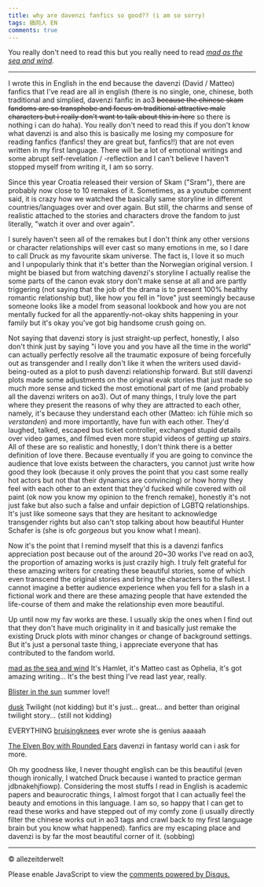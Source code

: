 ```yaml
---
title: why are davenzi fanfics so good?? (i am so sorry)
tags: 搞同人 EN
comments: true
---
```


You really don't need to read this but you really need to read [*mad as the sea and wind*](https://archiveofourown.org/works/18507484/chapters/43859389).

<!--more-->
---

I wrote this in English in the end because the davenzi (David / Matteo) fanfics that I've read are all in english (there is no single, one, chinese, both traditional and simplied, davenzi fanfic in ao3 ~~because the chinese skam fandoms are so transphobe and focus on traditional attractive male characters but i really don't want to talk about this in here~~ so there is nothing i can do haha). You really don't need to read this if you don't know what davenzi is and also this is basically me losing my composure for reading fanfics (fanfics! they are great but, fanfics!!) that are not even written in my first language. There will be a lot of emotional writings and some abrupt self-revelation / -reflection and I can't believe I haven't stopped myself from writing it, I am so sorry.

Since this year Croatia released their version of Skam ("Sram"), there are probably now close to 10 remakes of it. Sometimes, as a youtube comment said, it is crazy how we watched the basically same storyline in different countries/languages over and over again. But still, the charms and sense of realistic attached to the stories and characters drove the fandom to just literally, "watch it over and over again".

I surely haven't seen all of the remakes but I don't think any other versions or character relationships will ever cast so many emotions in me, so I dare to call Druck as my favourite skam universe. The fact is, I love it so much and I unpopularly think that it's better than the Norwegian original version. I might be biased but from watching davenzi's storyline I actually realise the some parts of the canon evak story don't make sense at all and are partly triggering (not saying that the job of the drama is to present 100% healthy romantic relationship but), like how you fell in "love" just seemingly because someone looks like a model from seasonal lookbook and how you are not mentally fucked for all the apparently-not-okay shits happening in your family but it's okay you've got big handsome crush going on.

Not saying that davenzi story is just straight-up perfect, honestly, I also don't think just by saying "i love you and you have all the time in the world" can actually perfectly resolve all the traumatic exposure of being forcefully out as transgender and I really don't like it when the writers used david-being-outed as a plot to push davenzi relationship forward. But still davenzi plots made some  adjustments on the original evak stories that just made so much more sense and ticked the most emotional part of me (and probably all the davenzi writers on ao3). Out of many things, I truly love the part where they present the reasons of why they are attracted to each other, namely, it's because they understand each other (Matteo: ich fühle mich so *verstanden*) and more importantly, have fun with each other. They'd laughed, talked, escaped bus ticket controller, exchanged stupid details over video games, and filmed even more stupid videos of *getting up stairs*. All of these are so realistic and honestly, I don't think there is a better definition of love there. Because eventually if you are going to convince the audience that love exists between the characters, you cannot just write how good they look (because it only proves the point that you cast some really hot actors but not that their dynamics are convincing) or how horny they feel with each other to an extent that they'd fucked while covered with oil paint (ok now you know my opinion to the french remake), honestly it's not just fake but also such a false and unfair depiction of LGBTQ relationships. It's just like someone says that they are hesitant to acknowledge transgender rights but also can't stop talking about how beautiful Hunter Schafer is (she is ofc *gorgeous* but you know what I mean).

Now it's the point that I remind myself that this is a davenzi fanfics appreciation post because out of the around 20~30 works I've read on ao3, the proportion of amazing works is just crazily high. I truly felt grateful for these amazing writers for creating these beautiful stories, some of which even transcend the original stories and bring the characters to the fullest. I cannot imagine a better audience experience when you fell for a slash in a fictional work and there are these amazing people that have extended the life-course of them and make the relationship even more beautiful.

Up until now my fav works are these. I usually skip the ones when I find out that they don't have much originality in it and basically just remake the existing Druck plots with minor changes or change of background settings. But it's just a personal taste thing, i appreciate everyone that has contributed to the fandom world.

[mad as the sea and wind](https://archiveofourown.org/works/18507484/chapters/43859389)
It's Hamlet, it's Matteo cast as Ophelia, it's got amazing writing... It's the best thing I've read last year, really.

[Blister in the sun](https://archiveofourown.org/works/19721065/chapters/46673353)
summer love!!

[dusk](https://archiveofourown.org/works/22165738/chapters/52913929)
Twilight (not kidding) but it's just... great... and better than original twilight story... (still not kidding)

EVERYTHING [bruisingknees](https://archiveofourown.org/users/bruisingknees/pseuds/bruisingknees) ever wrote
she is genius aaaaah 

[The Elven Boy with Rounded Ears](https://archiveofourown.org/works/20655197/chapters/49050956)
davenzi in fantasy world can i ask for more.

Oh my goodness like, I never thought english can be this beautiful (even though ironically, I watched Druck because i wanted to practice german jdbnakehjfiowp). Considering the most stuffs I read in English is academic papers and beaurocratic things, I almost forgot that I can actually feel the beauty and emotions in this language. I am so, so happy that I can get to read these works and have stepped out of my comfy zone (i usually directly filter the chinese works out in ao3 tags and crawl back to my first language brain but you know what happened). fanfics are my escaping place and davenzi is by far the most beautiful corner of it. (sobbing)

---
© allezeitderwelt
<div id="disqus_thread"></div>
<script>
    /**
    *  RECOMMENDED CONFIGURATION VARIABLES: EDIT AND UNCOMMENT THE SECTION BELOW TO INSERT DYNAMIC VALUES FROM YOUR PLATFORM OR CMS.
    *  LEARN WHY DEFINING THESE VARIABLES IS IMPORTANT: https://disqus.com/admin/universalcode/#configuration-variables    */
    /*
    var disqus_config = function () {
    this.page.url = PAGE_URL;  // Replace PAGE_URL with your page's canonical URL variable
    this.page.identifier = PAGE_IDENTIFIER; // Replace PAGE_IDENTIFIER with your page's unique identifier variable
    };
    */
    (function() { // DON'T EDIT BELOW THIS LINE
    var d = document, s = d.createElement('script');
    s.src = 'https://https-allezeitderwelt-github-io.disqus.com/embed.js';
    s.setAttribute('data-timestamp', +new Date());
    (d.head || d.body).appendChild(s);
    })();
</script>
<noscript>Please enable JavaScript to view the <a href="https://disqus.com/?ref_noscript">comments powered by Disqus.</a></noscript>
